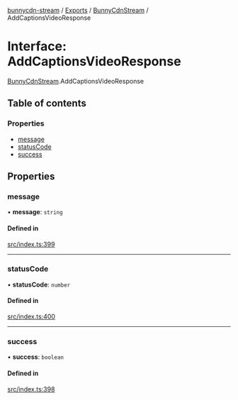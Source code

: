 [bunnycdn-stream](../README.md) / [Exports](../modules.md) / [BunnyCdnStream](../modules/BunnyCdnStream.md) / AddCaptionsVideoResponse

# Interface: AddCaptionsVideoResponse

[BunnyCdnStream](../modules/BunnyCdnStream.md).AddCaptionsVideoResponse

## Table of contents

### Properties

- [message](BunnyCdnStream.AddCaptionsVideoResponse.md#message)
- [statusCode](BunnyCdnStream.AddCaptionsVideoResponse.md#statuscode)
- [success](BunnyCdnStream.AddCaptionsVideoResponse.md#success)

## Properties

### message

• **message**: `string`

#### Defined in

[src/index.ts:399](https://github.com/dan-online/bunnycdn-stream/blob/0d47ebd/src/index.ts#L399)

___

### statusCode

• **statusCode**: `number`

#### Defined in

[src/index.ts:400](https://github.com/dan-online/bunnycdn-stream/blob/0d47ebd/src/index.ts#L400)

___

### success

• **success**: `boolean`

#### Defined in

[src/index.ts:398](https://github.com/dan-online/bunnycdn-stream/blob/0d47ebd/src/index.ts#L398)
